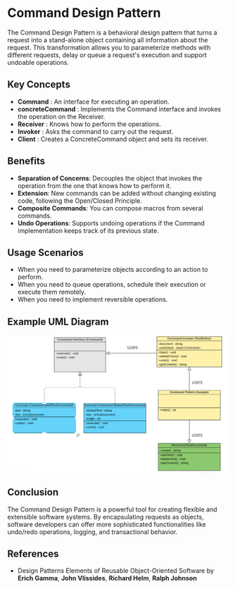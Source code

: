 # Command Design Pattern


The Command Design Pattern is a behavioral design pattern that turns a request into a stand-alone object containing all information about the request. This transformation allows you to parameterize methods with different requests, delay or queue a request's execution and support undoable operations.

## Key Concepts
- **Command** : An interface for executing an operation.
- **concreteCommand** : Implements the Command interface and invokes the operation on the Receiver.
-  **Receiver** : Knows how to perform the operations.
- **Invoker** : Asks the command to carry out the request.
- **Client** : Creates a ConcreteCommand object and sets its receiver.


## Benefits
- **Separation of Concerns**: Decouples the object that invokes the operation from the one that knows how to perform it.
- **Extension**: New commands can be added without changing existing code, following the Open/Closed Principle.
- **Composite Commands**: You can compose macros from several commands.
- **Undo Operations**: Supports undoing operations if the Command implementation keeps track of its previous state.

## Usage Scenarios
- When you need to parameterize objects according to an action to perform.
- When you need to queue operations, schedule their execution or execute them remotely.
- When you need to implement reversible operations.

## Example UML Diagram
![Screenshot](text_editor.png)

##  Conclusion
The Command Design Pattern is a powerful tool for creating flexible and extensible software systems. By encapsulating requests as objects, software developers can offer more sophisticated functionalities like undo/redo operations, logging, and transactional behavior.

## References 
- Design Patterns Elements of Reusable Object-Oriented Software by **Erich Gamma**, **John Vlissides**, **Richard Helm**, **Ralph Johnson**

